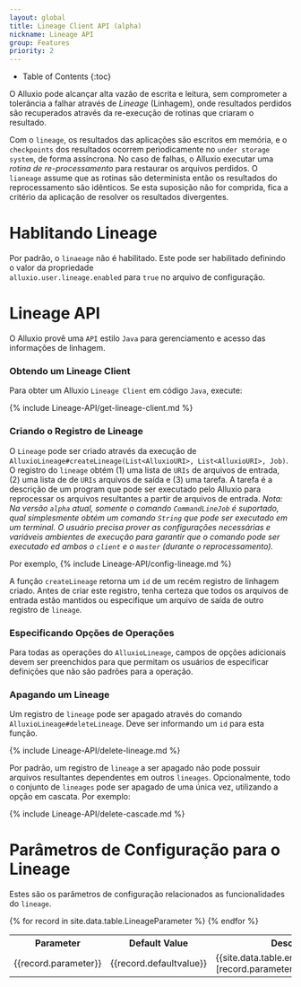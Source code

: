 ```yaml
---
layout: global
title: Lineage Client API (alpha)
nickname: Lineage API
group: Features
priority: 2
---
```


* Table of Contents
{:toc}

O Alluxio pode alcançar alta vazão de escrita e leitura, sem comprometer a tolerância a falhar 
através de *Lineage* (Linhagem), onde resultados perdidos são recuperados através da re-execução 
de rotinas que criaram o resultado.

Com o `lineage`, os resultados das aplicações são escritos em memória, e o `checkpoints` dos 
resultados ocorrem periodicamente no `under storage system`, de forma assíncrona. No caso de falhas, 
o Alluxio executar uma *rotina de re-processamento* para restaurar os arquivos perdidos. O `lianeage` 
assume que as rotinas são determinista então os resultados do reprocessamento são idênticos. Se 
esta suposição não for comprida, fica a critério da aplicação de resolver os resultados divergentes.

# Hablitando Lineage

Por padrão, o `linaeage` não é habilitado. Este pode ser habilitado definindo o valor da propriedade  
`alluxio.user.lineage.enabled` para `true` no arquivo de configuração.

# Lineage API

O Alluxio provê uma `API` estilo `Java` para gerenciamento e acesso das informações de linhagem.

### Obtendo um Lineage Client

Para obter um Alluxio `Lineage Client` em código `Java`, execute:

{% include Lineage-API/get-lineage-client.md %}

### Criando o Registro de Lineage

O `Lineage` pode ser criado através da execução de 
`AlluxioLineage#createLineage(List<AlluxioURI>, List<AlluxioURI>, Job)`. O registro do `lineage` 
obtém (1) uma lista de `URIs` de arquivos de entrada, (2) uma lista de de `URIs` arquivos de saída e 
(3) uma tarefa. A tarefa é a descrição de um program que pode ser executado pelo Alluxio para 
reprocessar os arquivos resultantes a partir de arquivos de entrada. *Nota: Na versão `alpha` atual, 
somente o comando `CommandLineJob` é suportado, qual simplesmente obtém um comando `String` que 
pode ser executado em um terminal. O usuário precisa prover as configurações necessárias e variáveis 
ambientes de execução para garantir que o comando pode ser executado ed ambos o `client` e o `master`
(durante o reprocessamento).*

Por exemplo,
{% include Lineage-API/config-lineage.md %}

A função `createLineage` retorna um `id` de um recém registro de linhagem criado. Antes de 
criar este registro, tenha certeza que todos os arquivos de entrada estão mantidos ou especifique 
um arquivo de saída de outro registro de `lineage`.

### Especificando Opções de Operações

Para todas as operações do `AlluxioLineage`, campos de opções adicionais devem ser preenchidos 
para que permitam os usuários de especificar definições que não são padrões para a operação.

### Apagando um Lineage

Um registro de `lineage` pode ser apagado através do comando `AlluxioLineage#deleteLineage`. 
Deve ser informando um `id` para esta função.

{% include Lineage-API/delete-lineage.md %}

Por padrão, um registro de `lineage` a ser apagado não pode possuir arquivos resultantes 
dependentes em outros `lineages`. Opcionalmente, todo o conjunto de `lineages` pode ser apagado 
de uma única vez, utilizando a opção em cascata. Por exemplo:

{% include Lineage-API/delete-cascade.md %}

# Parâmetros de Configuração para o Lineage

Estes são os parâmetros de configuração relacionados as funcionalidades do `lineage`.

<table class="table table-striped">
<tr><th>Parameter</th><th>Default Value</th><th>Description</th></tr>
</tr>
{% for record in site.data.table.LineageParameter %}
<tr>
  <td>{{record.parameter}}</td>
  <td>{{record.defaultvalue}}</td>
  <td>{{site.data.table.en.LineageParameter.[record.parameter]}}</td>
</tr>
{% endfor %}
</table>
